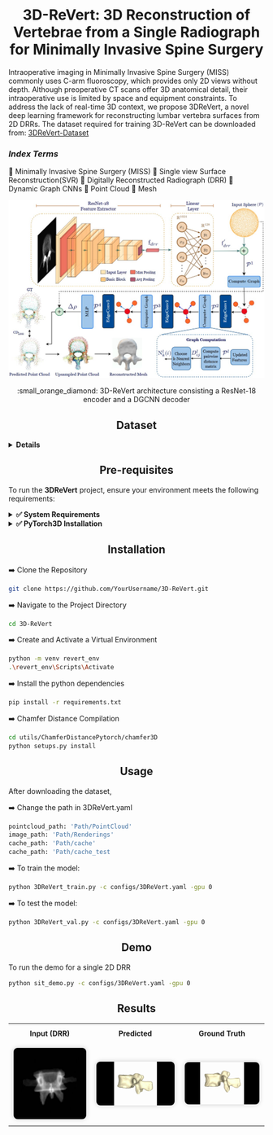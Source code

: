 <h1 align="center">3D-ReVert: 3D Reconstruction of Vertebrae from a Single Radiograph for Minimally Invasive Spine Surgery
</h1>

<p  align="center">  
 
Intraoperative imaging in Minimally Invasive Spine Surgery (MISS) commonly uses C-arm fluoroscopy, which provides only 2D views without depth. Although preoperative CT scans offer 3D anatomical detail, their intraoperative use is limited by space and equipment constraints. To address the lack of real-time 3D context, we propose 3DReVert, a novel deep learning framework for reconstructing lumbar vertebra surfaces from 2D DRRs. The dataset required for training 3D-ReVert can be downloaded from: [3DReVert-Dataset](https://drive.google.com/drive/folders/1YBzQlRE8mZOfmKDpoc9omabz6GCIIJbH?usp=sharing) 
<h3 > <i>Index Terms</i> </h3> 

  :diamond_shape_with_a_dot_inside: Minimally Invasive Spine Surgery (MISS)
  :diamond_shape_with_a_dot_inside: Single view Surface Reconstruction(SVR)
  :diamond_shape_with_a_dot_inside: Digitally Reconstructed Radiograph (DRR) 
  :diamond_shape_with_a_dot_inside: Dynamic Graph CNNs
  :diamond_shape_with_a_dot_inside: Point Cloud 
  :diamond_shape_with_a_dot_inside: Mesh

</div>
<p align="center">
  <img src="Methodology.jpg">
</p>
<div align = "center">
  :small_orange_diamond: 3D-ReVert architecture consisting a ResNet-18 encoder and a DGCNN decoder
 </p>

</div>

</details>
<h2 align="center">Dataset</h2>
<details>
 
<summary><b>Details</b></summary>

You can download the dataset from the following link:  
🔗 <a href="https://drive.google.com/drive/folders/1YBzQlRE8mZOfmKDpoc9omabz6GCIIJbH?usp=sharing" target="_blank">3DReVert-Dataset</a>  

We present an open-source dataset for SVR of lumbar vertebrae comprising 475 unique mesh–DRR pairs.  
For each mesh, DRRs are rendered from 24 diverse viewpoints, resulting in an augmented dataset of 11,400 mesh–DRR pairs.


**Sub-directory-based arrangement:**

```
DRR/
├── verse004_segment_20/
│  ├── rendering/
│    ├── 00.png
│    ├── 01.png
│    ├── 02.png
│    └── ...
├──verse005_segment_20/
│   ├── rendering/
│   │   ├── 00.png
│   │   ├── 01.png
│   │   ├── ...
│   │   └── 23.png
├── ...  
│   └── ...
Mesh/
├── verse004_segment_20.stl/..
├── verse005_segment_20.stl/..
├── ...
```
</details>

## <div align="center">Pre-requisites</div>


To run the **3DReVert** project, ensure your environment meets the following requirements:

<details>
<summary><strong>✅ System Requirements</strong></summary>
 
- GPU: **NVIDIA RTX 4090** or equivalent
- CUDA: **Version 11.8**
- Python: **Recommended 3.10+**
- PyTorch: **2.5.1**
- Visual Studio: **2019**
  
</details>

<details>
<summary><strong>✅ PyTorch3D Installation</strong></summary>

PyTorch3D is required and must be installed from source to match CUDA 11.8 and Torch 2.5.1:

```bash
pip install "git+https://github.com/facebookresearch/pytorch3d.git"
```

> **Note:** Ensure `torch`, `torchvision`, and `torchaudio` are installed *before* installing PyTorch3D.

---
</details>

## <div align="center">Installation</div>
:arrow_right: Clone the Repository  
```bash
git clone https://github.com/YourUsername/3D-ReVert.git
```
:arrow_right: Navigate to the Project Directory 
```bash
cd 3D-ReVert
```
:arrow_right: Create and Activate a Virtual Environment  
```bash
python -m venv revert_env
.\revert_env\Scripts\Activate
```
:arrow_right: Install the python dependencies
```bash
pip install -r requirements.txt
```
:arrow_right: Chamfer Distance Compilation
```bash
cd utils/ChamferDistancePytorch/chamfer3D
python setups.py install
```

## <div align="center">Usage</div>
After downloading the dataset,

:arrow_right: Change the path in 3DReVert.yaml
```bash
pointcloud_path: 'Path/PointCloud'
image_path: 'Path/Renderings'
cache_path: 'Path/cache'
cache_path: 'Path/cache_test
```
:arrow_right: To train the model:
```bash
python 3DReVert_train.py -c configs/3DReVert.yaml -gpu 0
```
:arrow_right: To test the model:
```bash
python 3DReVert_val.py -c configs/3DReVert.yaml -gpu 0
```

## <div align="center">Demo</div>

To run the demo for a single 2D DRR 

```bash
python sit_demo.py -c configs/3DReVert.yaml -gpu 0
```


<h2 align="center">Results</h2>

<table align="center">
  <tr>
    <th style="padding: 10px;">Input (DRR)</th>
    <th style="padding: 10px;">Predicted</th>
    <th style="padding: 10px;">Ground Truth</th>
  </tr>
  <tr>
    <td align="center" style="padding: 10px;">
      <img src="Media/drr_input.png" width="220" style="border-radius: 8px; box-shadow: 0 0 10px #ccc;">
    </td>
    <td align="center" style="padding: 10px;">
      <img src="Media/Pred.gif" width="220" style="border-radius: 8px; box-shadow: 0 0 10px #ccc;">
    </td>
    <td align="center" style="padding: 10px;">
      <img src="Media/gt_gif.gif" width="220" style="border-radius: 8px; box-shadow: 0 0 10px #ccc;">
    </td>
  </tr>
</table>
